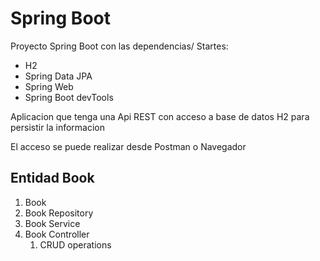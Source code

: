 
# Spring Boot

Proyecto Spring Boot con las dependencias/ Startes:
 * H2
 * Spring Data JPA
 * Spring Web
 * Spring Boot devTools

Aplicacion que tenga una Api REST con acceso a base de datos H2 para persistir la informacion

El acceso se puede realizar desde Postman o Navegador

## Entidad Book
1. Book
2. Book Repository
3. Book Service
4. Book Controller
    1. CRUD operations



